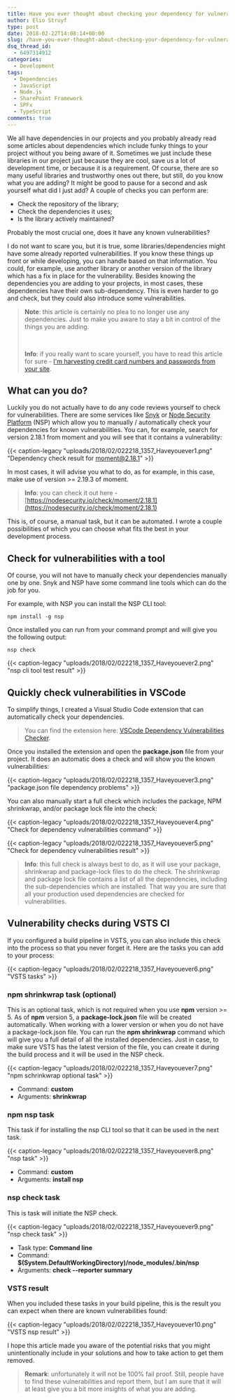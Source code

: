 ```yaml
---
title: Have you ever thought about checking your dependency for vulnerabilities?
author: Elio Struyf
type: post
date: 2018-02-22T14:08:14+00:00
slug: /have-you-ever-thought-about-checking-your-dependency-for-vulnerabilities/
dsq_thread_id:
  - 6497314912
categories:
  - Development
tags:
  - Dependencies
  - JavaScript
  - Node.js
  - SharePoint Framework
  - SPFx
  - TypeScript
comments: true
---
```


We all have dependencies in our projects and you probably already read some articles about dependencies which include funky things to your project without you being aware of it. Sometimes we just include these libraries in our project just because they are cool, save us a lot of development time, or because it is a requirement. Of course, there are so many useful libraries and trustworthy ones out there, but still, do you know what you are adding? It might be good to pause for a second and ask yourself what did I just add? A couple of checks you can perform are:

*   Check the repository of the library;
*   Check the dependencies it uses;
*   Is the library actively maintained?

Probably the most crucial one, does it have any known vulnerabilities?

I do not want to scare you, but it is true, some libraries/dependencies might have some already reported vulnerabilities. If you know these things up front or while developing, you can handle based on that information. You could, for example, use another library or another version of the library which has a fix in place for the vulnerability. Besides knowing the dependencies you are adding to your projects, in most cases, these dependencies have their own sub-dependency. This is even harder to go and check, but they could also introduce some vulnerabilities.

> **Note**: this article is certainly no plea to no longer use any dependencies. Just to make you aware to stay a bit in control of the things you are adding.
>
> &nbsp;
>
> **Info**: if you really want to scare yourself, you have to read this article for sure - [I'm harvesting credit card numbers and passwords from your site](https://hackernoon.com/im-harvesting-credit-card-numbers-and-passwords-from-your-site-here-s-how-9a8cb347c5b5).


## What can you do?

Luckily you do not actually have to do any code reviews yourself to check for vulnerabilities. There are some services like [Snyk](https://snyk.io/) or [Node Security Platform](https://nodesecurity.io) (NSP) which allow you to manually / automatically check your dependencies for known vulnerabilities. You can, for example, search for version 2.18.1 from moment and you will see that it contains a vulnerability:

{{< caption-legacy "uploads/2018/02/022218_1357_Haveyouever1.png" "Dependency check result for moment@2.18.1" >}}

In most cases, it will advise you what to do, as for example, in this case, make use of version >= 2.19.3 of moment.

> **Info**: you can check it out here - [https://nodesecurity.io/check/moment/2.18.1](https://nodesecurity.io/check/moment/2.18.1)

This is, of course, a manual task, but it can be automated. I wrote a couple possibilities of which you can choose what fits the best in your development process.

## Check for vulnerabilities with a tool

Of course, you will not have to manually check your dependencies manually one by one. Snyk and NSP have some command line tools which can do the job for you.

For example, with NSP you can install the NSP CLI tool:

`npm install -g nsp`

Once installed you can run from your command prompt and will give you the following output:

`nsp check`

{{< caption-legacy "uploads/2018/02/022218_1357_Haveyouever2.png" "nsp cli tool test result" >}}

## Quickly check vulnerabilities in VSCode

To simplify things, I created a Visual Studio Code extension that can automatically check your dependencies.

> You can find the extension here: [VSCode Dependency Vulnerabilities Checker](https://marketplace.visualstudio.com/items?itemName=eliostruyf.vscode-dependency-vulnerabilities).

Once you installed the extension and open the **package.json** file from your project. It does an automatic does a check and will show you the known vulnerabilities:

{{< caption-legacy "uploads/2018/02/022218_1357_Haveyouever3.png" "package.json file dependency problems" >}}

You can also manually start a full check which includes the package, NPM shrinkwrap, and/or package lock file into the check:

{{< caption-legacy "uploads/2018/02/022218_1357_Haveyouever4.png" "Check for dependency vulnerabilities command" >}}

{{< caption-legacy "uploads/2018/02/022218_1357_Haveyouever5.png" "Check for dependency vulnerabilities result" >}}

> **Info**: this full check is always best to do, as it will use your package, shrinkwrap and package-lock files to do the check. The shrinkwrap and package lock file contains a list of all the dependencies, including the sub-dependencies which are installed. That way you are sure that all your production used dependencies are checked for vulnerabilities.


## Vulnerability checks during VSTS CI

If you configured a build pipeline in VSTS, you can also include this check into the process so that you never forget it. Here are the tasks you can add to your process:

{{< caption-legacy "uploads/2018/02/022218_1357_Haveyouever6.png" "VSTS tasks" >}}

### npm shrinkwrap task (optional)

This is an optional task, which is not required when you use **npm** version >= 5. As of **npm** version 5, a **package-lock.json** file will be created automatically. When working with a lower version or when you do not have a package-lock.json file. You can run the **npm shrinkwrap** command which will give you a full detail of all the installed dependencies. Just in case, to make sure VSTS has the latest version of the file, you can create it during the build process and it will be used in the NSP check.

{{< caption-legacy "uploads/2018/02/022218_1357_Haveyouever7.png" "npm schrinkwrap optional task" >}}

*   Command: **custom**
*   Arguments: **shrinkwrap**

### npm nsp task

This task if for installing the nsp CLI tool so that it can be used in the next task.

{{< caption-legacy "uploads/2018/02/022218_1357_Haveyouever8.png" "nsp task" >}}

*   Command: **custom**
*   Arguments: **install nsp**

### nsp check task

This is task will initiate the NSP check.

{{< caption-legacy "uploads/2018/02/022218_1357_Haveyouever9.png" "nsp check task" >}}

*   Task type: **Command line**
*   Command: **$(System.DefaultWorkingDirectory)/node_modules/.bin/nsp**
*   Arguments: **check --reporter summary**

### VSTS result

When you included these tasks in your build pipeline, this is the result you can expect when there are known vulnerabilities found:

{{< caption-legacy "uploads/2018/02/022218_1357_Haveyouever10.png" "VSTS nsp result" >}}

I hope this article made you aware of the potential risks that you might unintentionally include in your solutions and how to take action to get them removed.

> **Remark**: unfortunately it will not be 100% fail proof. Still, people have to find these vulnerabilities and report them, but I am sure that it will at least give you a bit more insights of what you are adding.
